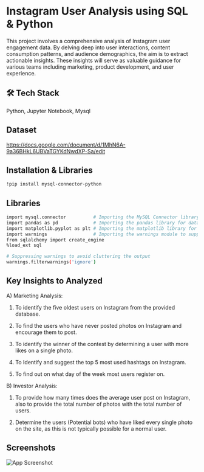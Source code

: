 
# Instagram User Analysis using SQL & Python

This project involves a comprehensive analysis of Instagram user engagement data. By delving deep into user interactions, content consumption patterns, and audience demographics, the aim is to extract actionable insights. These insights will serve as valuable guidance for various teams including marketing, product development, and user experience.


## 🛠 Tech Stack
Python, Jupyter Notebook, Mysql


## Dataset

https://docs.google.com/document/d/1MhN6A-9a36BHkL6UBVaTGYKdNwdXP-Sa/edit
## Installation & Libraries

```bash
!pip install mysql-connector-python

```
## Libraries
```bash
import mysql.connector          # Importing the MySQL Connector library for connecting to MySQL databases
import pandas as pd             # Importing the pandas library for data manipulation and analysis
import matplotlib.pyplot as plt # Importing the matplotlib library for data visualization
import warnings                 # Importing the warnings module to suppress warnings during code execution
from sqlalchemy import create_engine
%load_ext sql

# Suppressing warnings to avoid cluttering the output
warnings.filterwarnings('ignore')
```

    
## Key Insights to Analyzed

A) Marketing Analysis:

1) To identify the five oldest users on Instagram from the provided database.

2) To find the users who have never posted photos on Instagram and encourage them to post.

3) To identify the winner of the contest by determining a user with more likes on a single photo.

4) To Identify and suggest the top 5 most used hashtags on Instagram.

5) To find out on what day of the week most users register on.

B) Investor Analysis:

1) To provide how many times does the average user post on Instagram, also to provide the total number of photos with the total number of users.

2) Determine the users (Potential bots) who have liked every single photo on the site, as this is not typically possible for a normal user.
## Screenshots

![App Screenshot](https://github.com/raghul3/Instagram-User-Analysis-/assets/81759525/e96007ce-423e-4582-8747-6ebaa658f186)

